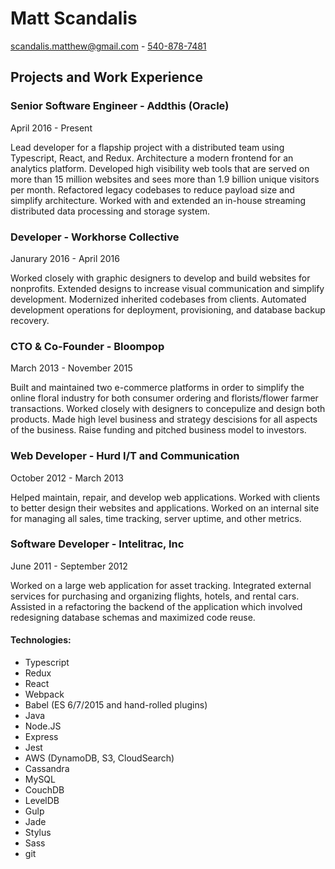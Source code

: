 # Matt Scandalis
[scandalis.matthew@gmail.com](mailto:scandalis.matthew@gmail.com) - [540-878-7481](tel:+15408787481)

## Projects and Work Experience

### Senior Software Engineer - Addthis (Oracle)
April 2016 - Present

Lead developer for a flapship project with a distributed team using Typescript, React, and Redux. Architecture a modern frontend for an analytics platform. Developed high visibility web tools that are served on more than 15 million websites and sees more than 1.9 billion unique visitors per month. Refactored legacy codebases to reduce payload size and simplify architecture. Worked with and extended an in-house streaming distributed data processing and storage system.

### Developer - Workhorse Collective
Janurary 2016 - April 2016

Worked closely with graphic designers to develop and build websites for nonprofits. Extended designs to increase visual communication and simplify development. Modernized inherited codebases from clients. Automated development operations for deployment, provisioning, and database backup recovery.

### CTO & Co-Founder - Bloompop
March 2013 - November 2015

Built and maintained two e-commerce platforms in order to simplify the online floral industry for both consumer ordering and florists/flower farmer transactions. Worked closely with designers to concepulize and design both products. Made high level business and strategy descisions for all aspects of the business. Raise funding and pitched business model to investors.

### Web Developer - Hurd I/T and Communication
October 2012 - March 2013

Helped maintain, repair, and develop web applications. Worked with clients to better design their websites and applications. Worked on an internal site for managing all sales, time tracking, server uptime, and other metrics.

### Software Developer - Intelitrac, Inc
June 2011 - September 2012

Worked on a large web application for asset tracking. Integrated external services for purchasing and organizing flights, hotels, and rental cars. Assisted in a refactoring the backend of the application which involved redesigning database schemas and maximized code reuse.

#### Technologies:
 - Typescript
 - Redux
 - React
 - Webpack
 - Babel (ES 6/7/2015 and hand-rolled plugins)
 - Java
 - Node.JS
 - Express
 - Jest
 - AWS (DynamoDB, S3, CloudSearch)
 - Cassandra
 - MySQL
 - CouchDB
 - LevelDB
 - Gulp
 - Jade
 - Stylus
 - Sass
 - git